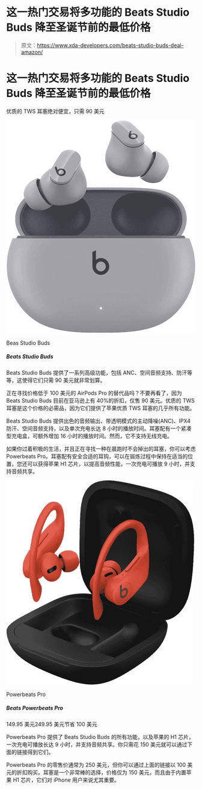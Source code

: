 # 这一热门交易将多功能的 Beats Studio Buds 降至圣诞节前的最低价格

> 原文：<https://www.xda-developers.com/beats-studio-buds-deal-amazon/>

# 这一热门交易将多功能的 Beats Studio Buds 降至圣诞节前的最低价格

优质的 TWS 耳塞绝对便宜，只需 90 美元

 <picture>![The Beats Studio Buds offer ANC, Spatial Audio support, sweat resistance, and much more. They're available in five different colors to pick from.](img/5b598ab66b1b9217ecc85f0bc3919c5d.png)</picture> 

Beas Studio Buds

##### Beats Studio Buds

Beats Studio Buds 提供了一系列高级功能，包括 ANC、空间音频支持、防汗等等，这使得它们只需 90 美元就非常划算。

正在寻找价格低于 100 美元的 AirPods Pro 的替代品吗？不要再看了，因为 Beats Studio Buds 目前在亚马逊上有 40%的折扣，仅售 90 美元。优质的 TWS 耳塞是这个价格的必需品，因为它们提供了苹果优质 TWS 耳塞的几乎所有功能。

Beats Studio Buds 提供出色的音频输出、带透明模式的主动降噪(ANC)、IPX4 防汗、空间音频支持，以及单次充电长达 8 小时的播放时间。耳塞配有一个紧凑型充电盒，可额外增加 16 小时的播放时间。然而，它不支持无线充电。

如果你过着积极的生活，并且正在寻找一种在晨跑时不会掉出的耳塞，你可以考虑 Powerbeats Pro。耳塞配有安全合适的耳钩，可以在锻炼过程中保持在适当的位置，您还可以获得苹果 H1 芯片，以提高音频性能，一次充电可播放 9 小时，并支持音频共享。

 <picture>![You can save $50 by buying these for $199 instead of $249 during this limited-time offer.](img/310da3a692dac66cfe991daf12f4fb4e.png)</picture> 

Powerbeats Pro

##### Beats Powerbeats Pro

149.95 美元249.95 美元节省 100 美元

Powerbeats Pro 提供了 Beats Studio Buds 的所有功能，以及苹果的 H1 芯片，一次充电可播放长达 9 小时，并支持音频共享。你只需花 150 美元就可以通过下面的链接得到它们。

Powerbeats Pro 的零售价通常为 250 美元，但你可以通过上面的链接以 100 美元的折扣购买。耳塞是一个非常棒的选择，价格仅为 150 美元，而且由于内置苹果 H1 芯片，它们对 iPhone 用户来说尤其重要。